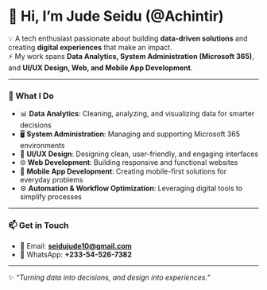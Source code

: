 # 👋 Hi, I’m Jude Seidu (@Achintir)

💡 A tech enthusiast passionate about building **data-driven solutions** and creating **digital experiences** that make an impact.  
⚡ My work spans **Data Analytics, System Administration (Microsoft 365)**, and **UI/UX Design, Web, and Mobile App Development**.  

---

### 🔭 What I Do
- 📊 **Data Analytics**: Cleaning, analyzing, and visualizing data for smarter decisions  
- 🖥️ **System Administration**: Managing and supporting Microsoft 365 environments  
- 🎨 **UI/UX Design**: Designing clean, user-friendly, and engaging interfaces  
- 🌐 **Web Development**: Building responsive and functional websites  
- 📱 **Mobile App Development**: Creating mobile-first solutions for everyday problems  
- ⚙️ **Automation & Workflow Optimization**: Leveraging digital tools to simplify processes  

---

### 📫 Get in Touch
- 📧 Email: **seidujude10@gmail.com** 
- 💬 WhatsApp: **+233-54-526-7382**  

---

✨ *“Turning data into decisions, and design into experiences.”*  
